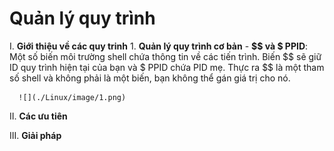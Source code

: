 # Quản lý quy trình 
  
  I. **Giới thiệu về các quy trinh**
    1. **Quản lý quy trình cơ bản**
      - **$$ và $ PPID**: Một số biến môi trường shell chứa thông tin về các tiến trình. Biến $$ sẽ giữ ID quy trình hiện tại của bạn và $ 
PPID chứa PID mẹ. Thực ra $$ là một tham số shell và không phải là một biến, bạn không thể gán giá trị cho nó.
      
      ![](./Linux/image/1.png)
  
  II. **Các ưu tiên**
  
  III. **Giải pháp**
